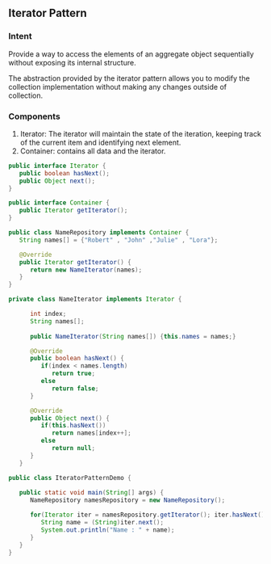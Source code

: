 ## Iterator Pattern

### Intent

Provide a way to access the elements of an aggregate object sequentially without exposing its internal structure.

The abstraction provided by the iterator pattern allows you to modify the collection implementation without making any changes outside of collection. 

### Components

1. Iterator: The iterator will maintain the state of the iteration, keeping track of the current item and identifying next element.
2. Container: contains all data and the iterator.

```java
public interface Iterator {
   public boolean hasNext();
   public Object next();
}
```

```java
public interface Container {
   public Iterator getIterator();
}
```

```java
public class NameRepository implements Container {
   String names[] = {"Robert" , "John" ,"Julie" , "Lora"};

   @Override
   public Iterator getIterator() {
      return new NameIterator(names);
   }
}
```

```java
private class NameIterator implements Iterator {

      int index;
      String names[];
      
      public NameIterator(String names[]) {this.names = names;}

      @Override
      public boolean hasNext() {
         if(index < names.length)
            return true;
         else 
            return false;
      }

      @Override
      public Object next() {
         if(this.hasNext())
            return names[index++];
         else
            return null;
      }		
   }
```

```java
public class IteratorPatternDemo {
	
   public static void main(String[] args) {
      NameRepository namesRepository = new NameRepository();

      for(Iterator iter = namesRepository.getIterator(); iter.hasNext();){
         String name = (String)iter.next();
         System.out.println("Name : " + name);
      } 	
   }
}
```

